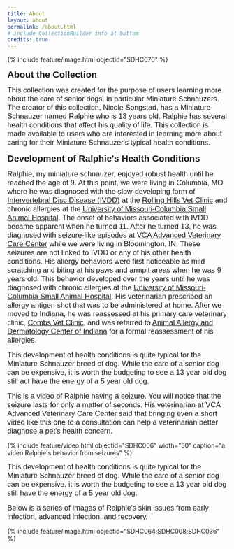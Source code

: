 ```yaml
---
title: About
layout: about
permalink: /about.html
# include CollectionBuilder info at bottom
credits: true
---
```


{% include feature/image.html objectid="SDHC070" %}

<span style="font-family: 'Bradley Hand ITC', sans-serif; font-size: 1.5em; font-weight: bold">About the Collection

<span style="font-family: 'Perpetua', sans-serif; font-size: 1.2em;">This collection was created for the purpose of users learning more about the care of senior dogs, in particular Miniature Schnauzers. The creator of this collection, Nicole Songstad, has a Miniature Schnauzer named Ralphie who is 13 years old. Ralphie has several health conditions that affect his quality of life. This collection is made available to users who are interested in learning more about caring for their Miniature Schnauzer's typical health conditions.</span>

<span style="font-family: 'Bradley Hand ITC', sans-serif; font-size: 1.5em; font-weight: bold">Development of Ralphie's Health Conditions</span>

<span style="font-family: 'Perpetua', sans-serif; font-size: 1.2em;">Ralphie, my miniature schnauzer, enjoyed robust health until he reached the age of 9. At this point, we were living in Columbia, MO where he was diagnosed with the slow-developing form of [Intervertebral Disc Disease (IVDD)](https://www.youtube.com/watch?v=u3DFNXvUEH0) at the [Rolling Hills Vet Clinic](https://rollinghillsvethospital.com/) and chronic allergies at the [University of Missouri-Columbia Small Animal Hospital](https://vhc.missouri.edu/small-animal-hospital/). The onset of behaviors associated with IVDD became apparent when he turned 11. After he turned 13, he was diagnosed with seizure-like episodes at [VCA Advanced Veterinary Care Center](https://vcahospitals.com/advanced-veterinary-care-center) while we were living in Bloomington, IN. These seizures are not linked to IVDD or any of his other health conditions. His allergy behaviors were first noticeable as mild scratching and biting at his paws and armpit areas when he was 9 years old. This behavior developed over the years until he was diagnosed with chronic allergies at the [University of Missouri-Columbia Small Animal Hospital](https://vhc.missouri.edu/small-animal-hospital/). His veterinarian prescribed an allergy antigen shot that was to be administered at home. After we moved to Indiana, he was reassessed at his primary care veterinary clinic, [Combs Vet Clinic](https://www.combsvetclinic.com/), and was referred to [Animal Allergy and Dermatology Center of Indiana](https://www.aadci.com/) for a formal reassessment of his allergies.</span>

<span style="font-family: 'Perpetua', sans-serif; font-size: 1.2em;">This development of health conditions is quite typical for the Miniature Schnauzer breed of dog. While the care of a senior dog can be expensive, it is worth the budgeting to see a 13 year old dog still act have the energy of a 5 year old dog.

<span style="font-family: 'Perpetua', sans-serif; font-size: 1.2em;">This is a video of Ralphie having a seizure. You will notice that the seizure lasts for only a matter of seconds. His veterinarian at VCA Advanced Veterinary Care Center said that bringing even a short video like this one to a consultation can help a veterinarian better diagnose a pet's health concern.

{% include feature/video.html objectid="SDHC006" width="50" caption="a video Ralphie's behavior from seizures" %}

<span style="font-family: 'Perpetua', sans-serif; font-size: 1.2em;">This development of health conditions is quite typical for the Miniature Schnauzer breed of dog. While the care of a senior dog can be expensive, it is worth the budgeting to see a 13 year old dog still have the energy of a 5 year old dog.

<span style="font-family: 'Perpetua', sans-serif; font-size: 1.2em;">Below is a series of images of Ralphie's skin issues from early infection, advanced infection, and recovery.

{% include feature/image.html objectid="SDHC064;SDHC008;SDHC036" %}
